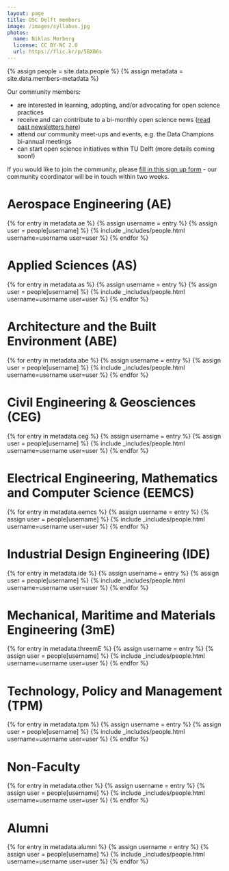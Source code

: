 ```yaml
---
layout: page
title: OSC Delft members
image: /images/syllabus.jpg
photos:
  name: Niklas Morberg
  license: CC BY-NC 2.0
  url: https://flic.kr/p/5BXB6s
---
```


{% assign people = site.data.people %}
{% assign metadata = site.data.members-metadata %}

Our community members:
- are interested in learning, adopting, and/or advocating for open science practices
- receive and can contribute to a bi-monthly open science news ([read past newsletters here](https://github.com/osc-delft/newsletters))
- attend our community meet-ups and events, e.g. the Data Champions bi-annual meetings
- can start open science initiatives within TU Delft (more details coming soon!)

If you would like to join the community, please [fill in this sign up form](https://forms.office.com/Pages/ResponsePage.aspx?id=TVJuCSlpMECM04q0LeCIe5b6siKuJadBi47i1ux3Gu1UQ1BZV1JJSk9WQlY3MUJHWllJRUpXR0NJSS4u) - our community coordinator will be in touch within two weeks.

# Aerospace Engineering (AE)

<!-- Any modification of the content should be done in the _data/ols-2-projects.yaml file -->

<div id = "AE" class="people">
{% for entry in metadata.ae %}
    {% assign username = entry %}
    {% assign user = people[username] %}
    {% include _includes/people.html username=username user=user %}
{% endfor %}
</div>

# Applied Sciences (AS)
<div id="AS" class="people">
{% for entry in metadata.as %}
    {% assign username = entry %}
    {% assign user = people[username] %}
    {% include _includes/people.html username=username user=user %}
{% endfor %}
</div>

# Architecture and the Built Environment (ABE)
<div id="ABE" class="people">
{% for entry in metadata.abe %}
    {% assign username = entry %}
    {% assign user = people[username] %}
    {% include _includes/people.html username=username user=user %}
{% endfor %}
</div>

# Civil Engineering & Geosciences (CEG)
<div id="CEG" class="people">
{% for entry in metadata.ceg %}
    {% assign username = entry %}
    {% assign user = people[username] %}
    {% include _includes/people.html username=username user=user %}
{% endfor %}
</div>

# Electrical Engineering, Mathematics and Computer Science (EEMCS)
<div id="EEMCS" class="people">
{% for entry in metadata.eemcs %}
    {% assign username = entry %}
    {% assign user = people[username] %}
    {% include _includes/people.html username=username user=user %}
{% endfor %}
</div>

# Industrial Design Engineering (IDE)
<div id="IDE" class="people">
{% for entry in metadata.ide %}
    {% assign username = entry %}
    {% assign user = people[username] %}
    {% include _includes/people.html username=username user=user %}
{% endfor %}
</div>

# Mechanical, Maritime and Materials Engineering (3mE)
<div id="threemE" class="people">
{% for entry in metadata.threemE %}
    {% assign username = entry %}
    {% assign user = people[username] %}
    {% include _includes/people.html username=username user=user %}
{% endfor %}
</div>

# Technology, Policy and Management (TPM)
<div id="TPM" class="people">
{% for entry in metadata.tpm %}
    {% assign username = entry %}
    {% assign user = people[username] %}
    {% include _includes/people.html username=username user=user %}
{% endfor %}
</div>

# Non-Faculty
<div id="NF" class="people">
{% for entry in metadata.other %}
    {% assign username = entry %}
    {% assign user = people[username] %}
    {% include _includes/people.html username=username user=user %}
{% endfor %}
</div>

# Alumni
<div id="Alumni" class="people">
{% for entry in metadata.alumni %}
    {% assign username = entry %}
    {% assign user = people[username] %}
    {% include _includes/people.html username=username user=user %}
{% endfor %}
</div>
